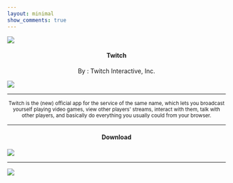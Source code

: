 ```yaml
---
layout: minimal
show_comments: true
---
```


![](https://is.gd/V17yUr)

<h4> <p align="center"> Twitch </p> </h4>

<p align="center"> By : Twitch Interactive, Inc. </p>

![](https://img.shields.io/badge/dynamic/json?label=Version&color=success&labelColor=success&style=for-the-badge&query=%24%5B"tv.twitch.android.app.apk"%5D&url=https%3A%2F%2Fis.gd%2F2wPvAM)

---

<p align="center"> <sub>
Twitch is the (new) official app for the service of the same name, which lets you broadcast yourself playing video games, view other players' streams, interact with them, talk with other players, and basically do everything you usually could from your browser.
</sub> </p>

---

<h4> <p align="center"> Download </p> </h4>

[![](https://is.gd/9ydWmZ)](https://is.gd/WuDxBS)

---

![](https://is.gd/uVvIMS)
